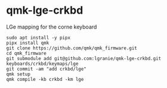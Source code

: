 # qmk-lge-crkbd
LGe mapping for the corne keyboard
```
sudo apt install -y pipx
pipx install qmk
git clone https://github.com/qmk/qmk_firmware.git
cd qmk_firmware
git submodule add git@github.com:lgranie/qmk-lge-crkbd.git keyboards/crkbd/keymaps/lge
git commit -am "add crkbd/lge"
qmk setup
qmk compile -kb crkbd -km lge
```

